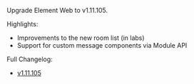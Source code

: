 Upgrade Element Web to v1.11.105.

Highlights:
* Improvements to the new room list (in labs)
* Support for custom message components via Module API

Full Changelog:
* [v1.11.105](https://github.com/element-hq/element-web/releases/tag/v1.11.105)
